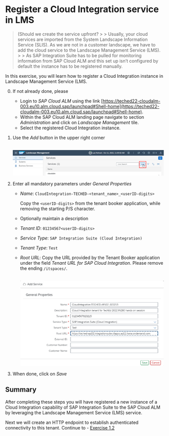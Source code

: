 # Register a Cloud Integration service in LMS

   >(Should we create the service upfront?
    >
    > Usually, your cloud services are imported from the System Landscape Information Service (SLIS). As we are not in a customer landscape, we have to add the cloud service to the Landscape Management Service (LMS). 
    >
    > As SAP Integration Suite has to be pulled for monitoring information from SAP Cloud ALM and this set up isn’t configured by default the instance has to be registered manually.


In this exercise, you will learn how to register a Cloud Integration instance in Landscape Management Service (LMS.

0. If not already done, please 

    - Login to *SAP Cloud ALM* using the link [https://teched22-cloudalm-003.eu10.alm.cloud.sap/launchpad#Shell-home](https://teched22-cloudalm-003.eu10.alm.cloud.sap/launchpad#Shell-home).
    - Within the SAP Cloud ALM landing page navigate to section *Administration* and click on *Landscape Management* tile. 
    - Select the registered Cloud Integration instance.

1. Use the *Add* button in the upper right corner

      <br>![](/exercises/ex1/images/LMSAdd.png)
      
2.	Enter all mandatory parameters under *General Properties*
    - *Name*: `CloudIntegration-TECHED-<tenant_name>_<userID-digits>`
       
       Copy the `<userID-digits>` from the tenant booker application, while removing the starting P/S character.
    - Optionally maintain a description
    - *Tenant ID*: `01234567<userID-digits>` 
    - *Service Type*: `SAP Integration Suite (Cloud Integration)`
    - *Tenant Type*: `Test`
    - *Root URL*: Copy the URL provided by the Tenant Booker application under the field *Tenant URL for SAP Cloud Integration*. Please remove the ending `/itspaces/`.
   
       <br>![](/exercises/ex1/images/LMSAddCPIservice.png)

  3. When done, click on *Save*
  
## Summary

After completing these steps you will have registered a new instance of a Cloud Integration capability of SAP Integration Suite to the SAP Cloud ALM by leveraging the Landscape Management Service (LMS) service.

Next we will create an HTTP endpoint to establish authenticated connectivity to this tenant. Continue to - [Exercise 1.2](../ex12/)
